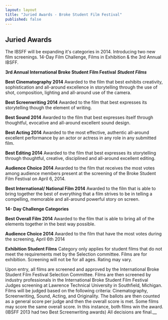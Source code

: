 ```yaml
---
layout: layout
title: "Juried Awards - Broke Student Film Festival"
published: false
---
```


## Juried Awards

The IBSFF will be expanding it's categories in 2014. Introducing two new film screenings. 14-Day Film Challenge, Films in Exhibition & the 3rd Annual IBSFF. 

**3rd Annual International Broke Student Film Festival**
 	_**Student Films**_


**Best Cinematography 2014**
Awarded to the film that best exhibits creativity, sophistication and all-around excellence in storytelling through the use of shot, composition, lighting and all-around use of the camera.

**Best Screenwriting 2014**
Awarded to the film that best expresses its storytelling though the element of writing.

**Best Sound 2014**
Awarded to the film that best expresses itself through thoughtful, evocative and all-around excellent sound design.

**Best Acting 2014**
Awarded to the most effective, authentic all-around excellent performance by an actor or actress in any role in any submitted film.

**Best Editing 2014**
Awarded to the film that best expresses its storytelling through thoughtful, creative, disciplined and all-around excellent editing.

**Audience Choice 2014**
Awarded to the film that receives the most votes among audience members present at the screening of the Broke Student Film Festival on April 6, 2014. 

**Best International/ National Film 2014**
Awarded to the film that is able to bring together the best of everything that a film strives to be in telling a compelling, memorable and all-around powerful story on screen. 




**14- Day Challenge Categories**


**Best Overall Film 2014**
Awarded to the film that is able to bring all of the elements together in the best way possible. 

**Audience Choice 2014**
Awarded to the film that have the most votes during the screening, April 6th 2014





**Exhibition Student Films**
Category only applies for student films that do not meet the requirements met by the Selection committee. Films are for exhibition. Screening will not be for all ages. Rating may vary. 




Upon entry, all films are screened and approved by the International Broke Student Film Festival Selection Committee. Films are then screened by industry professionals in the  International Broke Student Film Festival Judges screening at Lawrence Technical University in Southfield, Michigan. Films will be judged based on the following criteria: Cinematography, Screenwriting, Sound, Acting, and Originality. The ballots are then counted as a general score per judge and then the overall score is met. Some films may score the same overall score. In this instance, both films win the award. (IBSFF 2013 had two Best Screenwriting awards) All decisions are final.__
